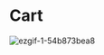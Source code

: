 # Cart

![ezgif-1-54b873bea8](https://github.com/MontaKr/ReactFunctionImplement/assets/115155803/ff229614-3aee-42fb-9dda-482347dc34f1)
